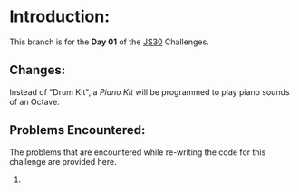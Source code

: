 # Introduction:

This branch is for the **Day 01** of the [JS30](https://javascript30.com/) Challenges.

## Changes:

Instead of "Drum Kit", a _Piano Kit_ will be programmed to play piano sounds of an Octave.

## Problems Encountered:

The problems that are encountered while re-writing the code for this challenge are provided here.

1.
